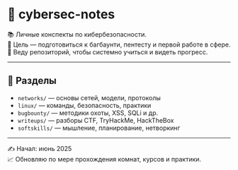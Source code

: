 # 🧠 cybersec-notes

📚 Личные конспекты по кибербезопасности.  
🎯 Цель — подготовиться к багбаунти, пентесту и первой работе в сфере.  
🔧 Веду репозиторий, чтобы системно учиться и видеть прогресс.

---

## 📂 Разделы

- `networks/` — основы сетей, модели, протоколы
- `linux/` — команды, безопасность, практики
- `bugbounty/` — методики охоты, XSS, SQLi и др.
- `writeups/` — разборы CTF, TryHackMe, HackTheBox
- `softskills/` — мышление, планирование, нетворкинг

---

✍️ Начал: июнь 2025  
📈 Обновляю по мере прохождения комнат, курсов и практики.
